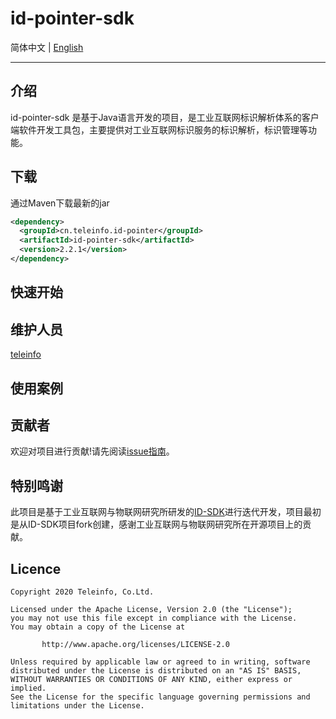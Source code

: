 # id-pointer-sdk

简体中文 | [English](./README_EN.md)

----

## 介绍

id-pointer-sdk 是基于Java语言开发的项目，是工业互联网标识解析体系的客户端软件开发工具包，主要提供对工业互联网标识服务的标识解析，标识管理等功能。

## 下载

通过Maven下载最新的jar

```xml
<dependency>
  <groupId>cn.teleinfo.id-pointer</groupId>
  <artifactId>id-pointer-sdk</artifactId>
  <version>2.2.1</version>
</dependency>
```

## 快速开始

## 维护人员

[teleinfo](https://www.teleinfo.cn)

## 使用案例

## 贡献者

欢迎对项目进行贡献!请先阅读[issue指南](./doc/ContributorCovenant.md)。

## 特别鸣谢

此项目是基于工业互联网与物联网研究所研发的[ID-SDK](https://github.com/4iot-dev/ID-SDK)进行迭代开发，项目最初是从ID-SDK项目fork创建，感谢工业互联网与物联网研究所在开源项目上的贡献。

## Licence

```
Copyright 2020 Teleinfo, Co.Ltd.

Licensed under the Apache License, Version 2.0 (the "License");
you may not use this file except in compliance with the License.
You may obtain a copy of the License at

       http://www.apache.org/licenses/LICENSE-2.0

Unless required by applicable law or agreed to in writing, software
distributed under the License is distributed on an "AS IS" BASIS,
WITHOUT WARRANTIES OR CONDITIONS OF ANY KIND, either express or implied.
See the License for the specific language governing permissions and
limitations under the License.
```
